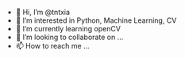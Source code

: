 - 👋 Hi, I’m @tntxia
- 👀 I’m interested in Python, Machine Learning, CV
- 🌱 I’m currently learning openCV
- 💞️ I’m looking to collaborate on ...
- 📫 How to reach me ...

<!---
tntxia/tntxia is a ✨ special ✨ repository because its `README.md` (this file) appears on your GitHub profile.
You can click the Preview link to take a look at your changes.
--->
